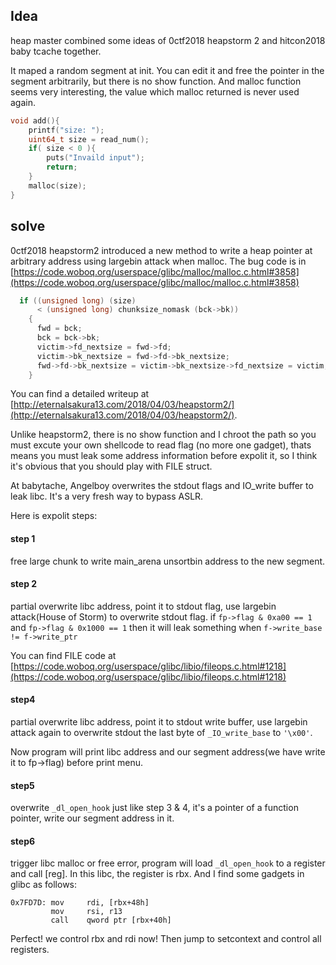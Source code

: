 ## Idea

heap master combined some ideas of 0ctf2018 heapstorm 2 and hitcon2018 baby tcache together.  


It maped a random segment at init. You can edit it and free the pointer in the segment arbitrarily, but there is no show function. And malloc function seems very interesting, the value which malloc returned is never used again. 

```C
void add(){
    printf("size: ");
    uint64_t size = read_num();
    if( size < 0 ){
        puts("Invaild input");
        return;
    }
    malloc(size);
}
```  

## solve
0ctf2018 heapstorm2 introduced a new method to write a heap pointer at arbitrary address using largebin attack when malloc. The bug code is in [https://code.woboq.org/userspace/glibc/malloc/malloc.c.html#3858](https://code.woboq.org/userspace/glibc/malloc/malloc.c.html#3858)  

```C
  if ((unsigned long) (size)
      < (unsigned long) chunksize_nomask (bck->bk))
    {
      fwd = bck;
      bck = bck->bk;
      victim->fd_nextsize = fwd->fd;
      victim->bk_nextsize = fwd->fd->bk_nextsize;
      fwd->fd->bk_nextsize = victim->bk_nextsize->fd_nextsize = victim;  <== no check
    }
```
 
You can find a detailed writeup at [http://eternalsakura13.com/2018/04/03/heapstorm2/](http://eternalsakura13.com/2018/04/03/heapstorm2/).   

Unlike heapstorm2, there is no show function and I chroot the path so you must excute your own shellcode to read flag (no more one gadget), thats means you must  leak some address information before expolit it, so I think it's obvious that you should play with FILE struct.   

At babytache, Angelboy overwrites the stdout flags and IO_write buffer to leak libc. It's a very fresh way to bypass ASLR.  

Here is expolit steps:

#### step 1 
free large chunk to write main_arena unsortbin address to the new segment.  
#### step 2
partial overwrite libc address, point it to stdout flag, use largebin attack(House of Storm) to overwrite stdout flag. if `fp->flag & 0xa00 == 1` and `fp->flag & 0x1000 == 1` then it will leak something when `f->write_base != f->write_ptr`  

You can find FILE code at [https://code.woboq.org/userspace/glibc/libio/fileops.c.html#1218](https://code.woboq.org/userspace/glibc/libio/fileops.c.html#1218)


#### step4 
partial overwrite libc address, point it to stdout write buffer, use largebin attack again to overwrite stdout the last byte of `_IO_write_base` to `'\x00'`.  

Now program will print libc address and our segment address(we have write it to fp->flag) before print menu.  

#### step5
overwrite `_dl_open_hook` just like step 3 & 4, it's a pointer of a function pointer, write our segment address in it.  

#### step6
trigger libc malloc or free error, program will load `_dl_open_hook` to a register and call [reg]. In this libc, the register is rbx. And I find some gadgets in glibc as follows:  

```
0x7FD7D: mov     rdi, [rbx+48h]
         mov     rsi, r13
         call    qword ptr [rbx+40h]

```
Perfect! we control rbx and rdi now! Then jump to setcontext and control all registers.  










